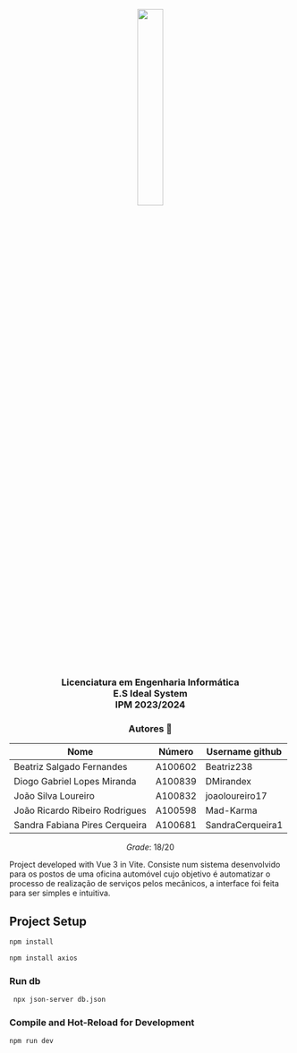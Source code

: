 
<p align="center">
  <img src='https://upload.wikimedia.org/wikipedia/commons/9/93/EEUMLOGO.png' width="30%" />
</p>

<h3 align="center">Licenciatura em Engenharia Informática <br> E.S Ideal System  <br> IPM 2023/2024 </h3>

<h3 align="center"> Autores 🤝 </h3>


<div align="center">

| Nome                           |  Número | Username github |
|--------------------------------|---------|-----------------|
| Beatriz Salgado Fernandes      | A100602 |Beatriz238       |
| Diogo Gabriel Lopes Miranda    | A100839 |DMirandex        |
| João Silva Loureiro            | A100832 |joaoloureiro17   |
| João Ricardo Ribeiro Rodrigues | A100598 |Mad-Karma        |
| Sandra Fabiana Pires Cerqueira | A100681 |SandraCerqueira1 |

*Grade*: 18/20

</div>

Project developed with Vue 3 in Vite.
Consiste num sistema desenvolvido para os postos de uma oficina automóvel cujo objetivo é automatizar o processo de realização de serviços pelos mecânicos, a interface foi feita para ser simples e intuitiva.

## Project Setup

```sh
npm install
```
```sh
npm install axios
```

### Run db
```sh
 npx json-server db.json
```

### Compile and Hot-Reload for Development

```sh
npm run dev
```


